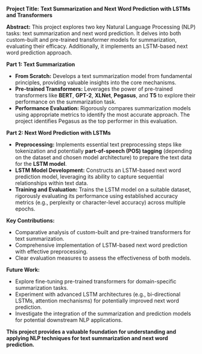 **Project Title:** **Text Summarization and Next Word Prediction with LSTMs and Transformers**


**Abstract:**
This project explores two key Natural Language Processing (NLP) tasks: text summarization and next word prediction. It delves into both custom-built and pre-trained transformer models for summarization, evaluating their efficacy. Additionally, it implements an LSTM-based next word prediction approach.

**Part 1: Text Summarization**
* **From Scratch:** Develops a text summarization model from fundamental principles, providing valuable insights into the core mechanisms.
* **Pre-trained Transformers:** Leverages the power of pre-trained transformers like **BERT**, **GPT-2**, **XLNet**, **Pegasus**, and **T5** to explore their performance on the summarization task.
* **Performance Evaluation:** Rigorously compares summarization models using appropriate metrics to identify the most accurate approach. The project identifies Pegasus as the top performer in this evaluation.


**Part 2: Next Word Prediction with LSTMs**
* **Preprocessing:** Implements essential text preprocessing steps like tokenization and potentially **part-of-speech (POS) tagging** (depending on the dataset and chosen model architecture) to prepare the text data for the **LSTM model**.
* **LSTM Model Development:** Constructs an LSTM-based next word prediction model, leveraging its ability to capture sequential relationships within text data.
* **Training and Evaluation:** Trains the LSTM model on a suitable dataset, rigorously evaluating its performance using established accuracy metrics (e.g., perplexity or character-level accuracy) across multiple epochs.


**Key Contributions:**
* Comparative analysis of custom-built and pre-trained transformers for text summarization.
* Comprehensive implementation of LSTM-based next word prediction with effective preprocessing.
* Clear evaluation measures to assess the effectiveness of both models.


**Future Work:**
* Explore fine-tuning pre-trained transformers for domain-specific summarization tasks.
* Experiment with advanced LSTM architectures (e.g., bi-directional LSTMs, attention mechanisms) for potentially improved next word prediction.
* Investigate the integration of the summarization and prediction models for potential downstream NLP applications.

**This project provides a valuable foundation for understanding and applying NLP techniques for text summarization and next word prediction.**
